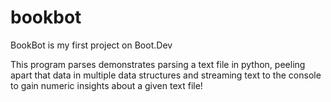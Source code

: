 # bookbot

BookBot is my first project on Boot.Dev

This program parses demonstrates parsing a text file in python, peeling apart that data in multiple data structures and streaming text to the console to gain numeric insights about a given text file!